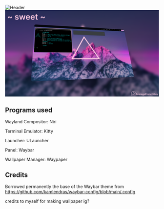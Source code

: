![Header](https://github.com/user-attachments/assets/771cfa88-bfaa-486e-a6af-bea3be303bbf)
![Preview](https://github.com/AverageFrenchGuy/home-sweet-home/blob/main/Frame%20147(1).png?raw=true)
## Programs used

Wayland Compositor: Niri

Terminal Emulator: Kitty

Launcher: ULauncher

Panel: Waybar

Wallpaper Manager: Waypaper

## Credits

Borrowed permanently the base of the Waybar theme from https://github.com/kamlendras/waybar-config/blob/main/.config

credits to myself for making wallpaper ig?
